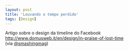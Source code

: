 ```yaml
---
layout: post
title: 'Louvando o tempo perdido'
tags: [Design]
---
```


Artigo sobre o design da timeline do Facebook<br>
<http://www.domusweb.it/en/design/in-praise-of-lost-time><br>
(via [@smashingmag](https://twitter.com/smashingmag/status/187625646212648961))
